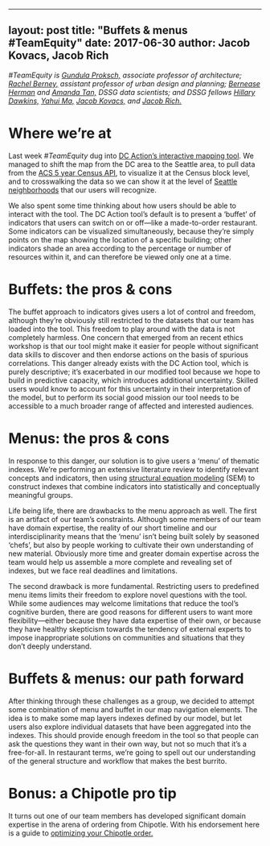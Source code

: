 
---
layout: post
title:  "Buffets & menus #TeamEquity"
date:   2017-06-30
author: Jacob Kovacs, Jacob Rich
---

*\#TeamEquity is [Gundula Proksch,](http://realestate.washington.edu/about/people/fellows/gundula-proksch/) associate professor of architecture; [Rachel Berney,](http://realestate.washington.edu/about/people/fellows/rachel-berney/) assistant professor of urban design and planning; [Bernease Herman](http://escience.washington.edu/people/bernease-herman/) and [Amanda Tan,](http://escience.washington.edu/people/amanda-tan/) DSSG data scientists; and DSSG fellows [Hillary Dawkins,](https://uwescience.github.io/DSSG2017//2017/06/16/Hillary_Dawkins.html) [Yahui Ma,](https://uwescience.github.io/DSSG2017//2017/06/16/maya-post.html) [Jacob Kovacs,](https://uwescience.github.io/DSSG2017//2017/06/16/jtkovacs-intro.html) and [Jacob Rich.](https://uwescience.github.io/DSSG2017//2017/06/16/jrich.html)*

# Where we’re at

Last week *#TeamEquity* dug into [DC Action’s interactive mapping tool](http://datatools.dcactionforchildren.org/). We managed to shift the map from the DC area to the Seattle area, to pull data from the [ACS 5 year Census API](https://www.census.gov/data/developers/data-sets/acs-5year.html), to visualize it at the Census block level, and to crosswalking the data so we can show it at the level of [Seattle neighborhoods](http://seattle.findwell.com/seattle-neighborhoods/) that our users will recognize. 

We also spent some time thinking about how users should be able to interact with the tool. The DC Action tool’s default is to present a ‘buffet’ of indicators that users can switch on or off—like a made-to-order restaurant. Some indicators can be visualized simultaneously, because they’re simply points on the map showing the location of a specific building; other indicators shade an area according to the percentage or number of resources within it, and can therefore be viewed only one at a time.

# Buffets: the pros & cons

The buffet approach to indicators gives users a lot of control and freedom, although they’re obviously still restricted to the datasets that our team has loaded into the tool. This freedom to play around with the data is not completely harmless. One concern that emerged from an recent ethics workshop is that our tool might make it easier for people without significant data skills to discover and then endorse actions on the basis of spurious correlations. This danger already exists with the DC Action tool, which is purely descriptive; it’s exacerbated in our modified tool because we hope to build in predictive capacity, which introduces additional uncertainty. Skilled users would know to account for this uncertainty in their interpretation of the model, but to perform its social good mission our tool needs to be accessible to a much broader range of affected and interested audiences.

# Menus: the pros & cons

In response to this danger, our solution is to give users a ‘menu’ of thematic indexes. We’re performing an extensive literature review to identify relevant concepts and indicators, then using [structural equation modeling](https://m-clark.github.io/docs/sem/) (SEM) to construct indexes that combine indicators into statistically and conceptually meaningful groups.

Life being life, there are drawbacks to the menu approach as well. The first is an artifact of our team’s constraints. Although some members of our team have domain expertise, the reality of our short timeline and our interdisciplinarity means that the ‘menu’ isn’t being built solely by seasoned ‘chefs’, but also by people working to cultivate their own understanding of new material. Obviously more time and greater domain expertise across the team would help us assemble a more complete and revealing set of indexes, but we face real deadlines and limitations.

The second drawback is more fundamental. Restricting users to predefined menu items limits their freedom to explore novel questions with the tool. While some audiences may welcome limitations that reduce the tool’s cognitive burden, there are good reasons for different users to want more flexibility—either because they have data expertise of their own, or because they have healthy skepticism towards the tendency of external experts to impose inappropriate solutions on communities and situations that they don’t deeply understand.

# Buffets & menus: our path forward

After thinking through these challenges as a group, we decided to attempt some combination of menu and buffet in our map navigation elements. The idea is to make some map layers indexes defined by our model, but let users also explore individual datasets that have been aggregated into the indexes. This should provide enough freedom in the tool so that people can ask the questions they want in their own way, but not so much that it’s a free-for-all. In restaurant terms, we’re going to spell out our understanding of the general structure and workflow that makes the best burrito.

# Bonus: a Chipotle pro tip

It turns out one of our team members has developed significant domain expertise in the arena of ordering from Chipotle. With his endorsement here is a guide to [optimizing your Chipotle order.](https://www.apartmentlist.com/rentonomics/6-techniques-to-get-more-chipotle-burrito-for-free/)  
